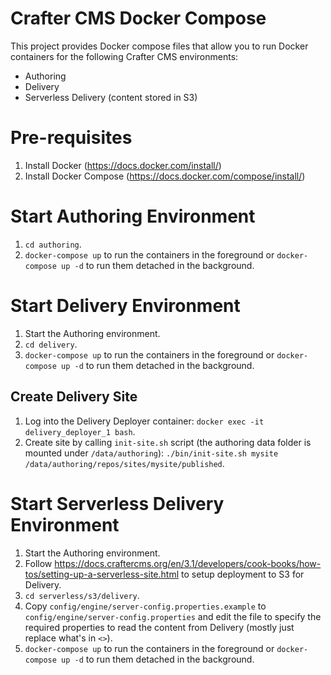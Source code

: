 # Crafter CMS Docker Compose

This project provides Docker compose files that allow you to run Docker containers for the following Crafter CMS 
environments:

* Authoring
* Delivery
* Serverless Delivery (content stored in S3)

# Pre-requisites

1. Install Docker (https://docs.docker.com/install/)
2. Install Docker Compose (https://docs.docker.com/compose/install/)

# Start Authoring Environment

1. `cd authoring`.
2. `docker-compose up` to run the containers in the foreground or `docker-compose up -d` to run them detached in the 
background.

# Start Delivery Environment

1. Start the Authoring environment.
2. `cd delivery`.
3. `docker-compose up` to run the containers in the foreground or `docker-compose up -d` to run them detached in the 
background.

## Create Delivery Site

1. Log into the Delivery Deployer container: `docker exec -it delivery_deployer_1 bash`.
2. Create site by calling `init-site.sh` script (the authoring data folder is mounted under `/data/authoring`): 
`./bin/init-site.sh mysite /data/authoring/repos/sites/mysite/published`.

# Start Serverless Delivery Environment

1. Start the Authoring environment.
2. Follow https://docs.craftercms.org/en/3.1/developers/cook-books/how-tos/setting-up-a-serverless-site.html to setup
deployment to S3 for Delivery.
3. `cd serverless/s3/delivery`.
4. Copy `config/engine/server-config.properties.example` to `config/engine/server-config.properties` and edit the
file to specify the required properties to read the content from Delivery (mostly just replace what's in `<>`).
5. `docker-compose up` to run the containers in the foreground or `docker-compose up -d` to run them detached in the 
background.